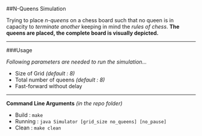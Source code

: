 ##N-Queens Simulation

Trying to place _n-queens_ on a chess board such that no queen is in capacity to _terminate another_ keeping in mind the _rules of chess_.
**The queens are placed, the complete board is visually depicted.**

----



###Usage

*Following parameters are needed to run the simulation...*

  - Size of Grid *(default : 8)*
  - Total number of queens *(default : 8)*
  - Fast-forward without delay

----



**Command Line Arguments** *(in the repo folder)*

  - Build : `make` 
  - Running : `java Simulator [grid_size no_queens] [no_pause]`
  - Clean : `make clean`

